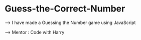 # Guess-the-Correct-Number

--> I have made a Guessing the Number game using JavaScript

--> Mentor : Code with Harry
